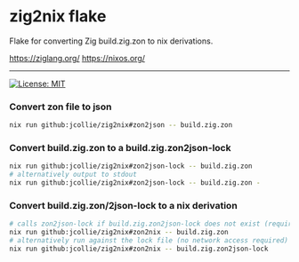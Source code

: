 # zig2nix flake

Flake for converting Zig build.zig.zon to nix derivations.

https://ziglang.org/
https://nixos.org/

---

[![License: MIT](https://img.shields.io/badge/License-MIT-yellow.svg)](https://opensource.org/licenses/MIT)


### Convert zon file to json

```bash
nix run github:jcollie/zig2nix#zon2json -- build.zig.zon
```

### Convert build.zig.zon to a build.zig.zon2json-lock

```bash
nix run github:jcollie/zig2nix#zon2json-lock -- build.zig.zon
# alternatively output to stdout
nix run github:jcollie/zig2nix#zon2json-lock -- build.zig.zon -
```

### Convert build.zig.zon/2json-lock to a nix derivation

```bash
# calls zon2json-lock if build.zig.zon2json-lock does not exist (requires network access)
nix run github:jcollie/zig2nix#zon2nix -- build.zig.zon
# alternatively run against the lock file (no network access required)
nix run github:jcollie/zig2nix#zon2nix -- build.zig.zon2json-lock
```
